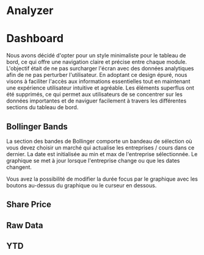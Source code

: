 # Analyzer


# Dashboard

Nous avons décidé d'opter pour un style minimaliste pour le tableau de bord, ce qui offre une navigation claire et précise entre chaque module. L'objectif était de ne pas surcharger l'écran avec des données analytiques afin de ne pas perturber l'utilisateur. En adoptant ce design épuré, nous visons à faciliter l'accès aux informations essentielles tout en maintenant une expérience utilisateur intuitive et agréable. Les éléments superflus ont été supprimés, ce qui permet aux utilisateurs de se concentrer sur les données importantes et de naviguer facilement à travers les différentes sections du tableau de bord.

## Bollinger Bands

La section des bandes de Bollinger comporte un bandeau de sélection où vous devez choisir un marché qui actualise les entreprises / cours dans ce dernier. La date est initialisée au min et max de l'entreprise sélectionnée. Le graphique se met à jour lorsque l'entreprise change ou que les dates changent.

Vous avez la possibilité de modifier la durée focus par le graphique avec les boutons au-dessus du graphique ou le curseur en dessous.

## Share Price

## Raw Data 

## YTD
